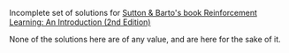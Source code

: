 Incomplete set of solutions for [Sutton & Barto's book Reinforcement Learning: An Introduction (2nd Edition)](http://incompleteideas.net/book/the-book-2nd.html)

None of the solutions here are of any value, and are here for the sake of it.

